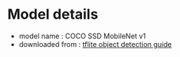 # Model details

* model name : COCO SSD MobileNet v1
* downloaded from : [tflite object detection guide](https://storage.googleapis.com/download.tensorflow.org/models/tflite/coco_ssd_mobilenet_v1_1.0_quant_2018_06_29.zip)



